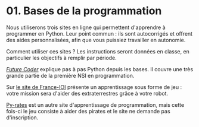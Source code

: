 # 01. Bases de la programmation

Nous utiliserons trois sites en ligne qui permettent d'apprendre à programmer en Python. Leur point commun : ils sont autocorrigés et offrent des aides personnalisées, afin que vous puissiez travailler en autonomie.

Comment utiliser ces sites ? Les instructions seront données en classe, en particulier les objectifs à remplir par période.

[*Future Coder*](https://fr.futurecoder.io) explique pas à pas Python depuis les bases. Il couvre une très grande partie de la première NSI en programmation.

Sur [le site de France-IOI](http://www.france-ioi.org/) présente un apprentissage sous forme de jeu : votre mission sera d'aider des extraterrestres grâce à votre robot.

[Py-rates](https://py-rates.org/) est un autre site d'apprentissage de programmation, mais cette fois-ci le jeu consiste à aider des pirates et le site ne demande pas d'inscription.
